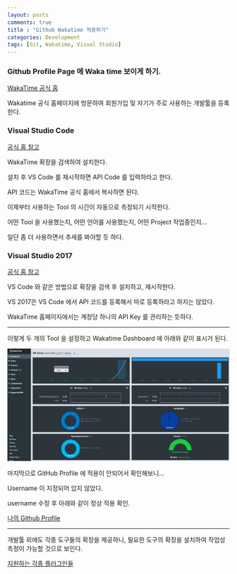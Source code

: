 ```yaml
---
layout: posts
comments: true
title : "Github Wakatime 적용하기"
categories: Development
tags: [Git, Wakatime, Visual Studio]
---
```


### Github Profile Page 에 Waka time 보이게 하기.

[WakaTime 공식 홈](https://wakatime.com/)

Wakatime 공식 홈페이지에 방문하여 회원가입 및 자기가 주로 사용하는 개발툴을 등록한다.

### Visual Studio Code

[공식 홈 참고](https://wakatime.com/vs-code)

WakaTime 확장을 검색하여 설치한다.

설치 후 VS Code 를 재시작하면 API Code 를 입력하라고 한다.

API 코드는 WakaTime 공식 홈에서 복사하면 된다.

이제부터 사용하는 Tool 의 시간이 자동으로 측정되기 시작한다.

어떤 Tool 을 사용했는지, 어떤 언어를 사용했는지, 어떤 Project 작업중인지...

일단 좀 더 사용하면서 추세를 봐야할 듯 하다.

### Visual Studio 2017

[공식 홈 참고](https://wakatime.com/visual-studio)

VS Code 와 같은 방법으로 확장을 검색 후 설치하고, 재시작한다.

VS 2017은 VS Code 에서 API 코드를 등록해서 따로 등록하라고 하지는 않았다.

WakaTime 홈페이지에서는 계정당 하나의 API Key 를 관리하는 듯하다.

---
이렇게 두 개의 Tool 을 설정하고 Wakatime Dashboard 에 아래와 같이 표시가 된다.

![WakaTime Dashboard](/assets/images/2022-04-16/waka_dashboard.jpg)

마지막으로 GitHub Profile 에 적용이 안되어서 확인해보니...

Username 이 지정되어 있지 않았다. 

username 수정 후 아래와 같이 정상 적용 확인.

[나의 Github Profile](https://github.com/jcseo1028) 


---
개발툴 외에도 각종 도구들의 확장을 제공하니, 필요한 도구의 확장을 설치하여 작업성 측정이 가능할 것으로 보인다.


[지원하는 각종 플러그인들](https://wakatime.com/plugins)


